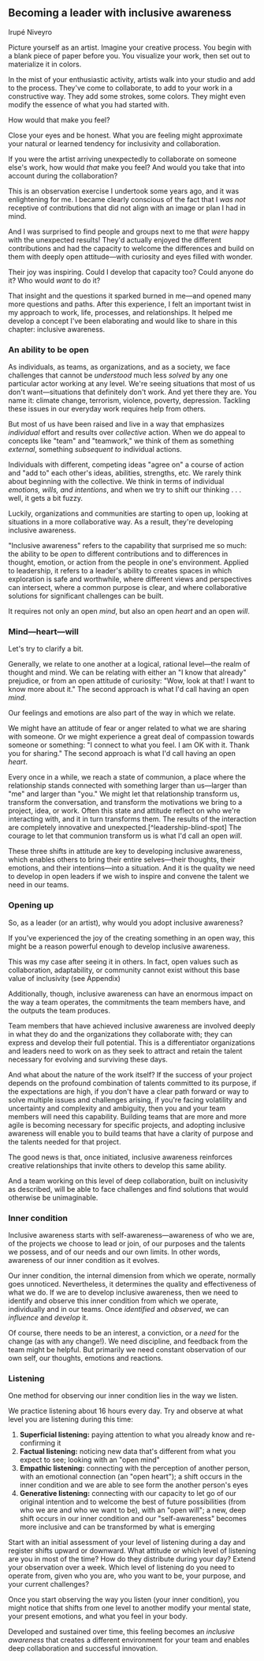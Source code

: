 ## Becoming a leader with inclusive awareness
Irupé Niveyro

Picture yourself as an artist. Imagine your creative process. You begin with a blank piece of paper before you. You visualize your work, then set out to materialize it in colors.

In the mist of your enthusiastic activity, artists walk into your studio and add to the process. They've come to collaborate, to add to your work in a constructive way. They add some strokes, some colors. They might even modify the essence of what you had started with.

How would that make you feel?

Close your eyes and be honest. What you are feeling might approximate your natural or learned tendency for inclusivity and collaboration.

If you were the artist arriving unexpectedly to collaborate on someone else's work, how would *that* make you feel? And would you take that into account during the collaboration?

This is an observation exercise I undertook some years ago, and it was enlightening for me. I became clearly conscious of the fact that I *was not* receptive of contributions that did not align with an image or plan I had in mind.

And I was surprised to find people and groups next to me that *were* happy with the unexpected results! They'd actually enjoyed the different contributions and had the capacity to welcome the differences and build on them with deeply open attitude—with curiosity and eyes filled with wonder.

Their joy was inspiring. Could I develop that capacity too? Could anyone do it? Who would *want* to do it?

That insight and the questions it sparked burned in me—and opened many more questions and paths. After this experience, I felt an important twist in my approach to work, life, processes, and relationships. It helped me develop a concept I've been elaborating and would like to share in this chapter: inclusive awareness.

### An ability to be open

As individuals, as teams, as organizations, and as a society, we face challenges that cannot be *understood* much less *solved* by any one particular actor working at any level. We're seeing situations that most of us don't want—situations that definitely don't work. And yet there they are. You name it: climate change, terrorism, violence, poverty, depression. Tackling these issues in our everyday work requires help from others.

But most of us have been raised and live in a way that emphasizes *individual* effort and results over *collective* action. When we do appeal to concepts like "team" and "teamwork," we think of them as something *external*, something *subsequent to* individual actions.

Individuals with different, competing ideas "agree on" a course of action and "add to" each other's ideas, abilities, strengths, etc. We rarely think about beginning with the collective. We think in terms of individual *emotions, wills, *and* intentions*, and when we try to shift our thinking . . . well, it gets a bit fuzzy.

Luckily, organizations and communities are starting to open up, looking at situations in a more collaborative way. As a result, they're developing inclusive awareness.

"Inclusive awareness" refers to the capability that surprised me so much: the ability to be *open* to different contributions and to differences in thought, emotion, or action from the people in one's environment. Applied to leadership, it refers to a leader's ability to creates spaces in which exploration is safe and worthwhile, where different views and perspectives can intersect, where a common purpose is clear, and where collaborative solutions for significant challenges can be built.

It requires not only an open *mind*, but also an open *heart* and an open *will*.

### Mind—heart—will

Let's try to clarify a bit.

Generally, we relate to one another at a logical, rational level—the realm of thought and mind. We can be relating with either an "I know that already" prejudice, or from an open attitude of curiosity: "Wow, look at that! I want to know more about it." The second approach is what I'd call having an open *mind*.

Our feelings and emotions are also part of the way in which we relate.

We might have an attitude of fear or anger related to what we are sharing with someone. Or we might experience a great deal of compassion towards someone or something: "I connect to what you feel. I am OK with it. Thank you for sharing." The second approach is what I'd call having an open *heart*.

Every once in a while, we reach a state of communion, a place where the relationship stands connected with something larger than us—larger than "me" and larger than "you." We might let that relationship transform us, transform the conversation, and transform the motivations we bring to a project, idea, or work. Often this state and attitude reflect on who we're interacting with, and it in turn transforms them. The results of the interaction are completely innovative and unexpected.[^leadership-blind-spot] The courage to let that communion transform us is what I'd call an open *will*.

These three shifts in attitude are key to developing inclusive awareness, which enables others to bring their entire selves—their thoughts, their emotions, and their intentions—into a situation. And it is the quality we need to develop in open leaders if we wish to inspire and convene the talent we need in our teams.

### Opening up

So, as a leader (or an artist), why would you adopt inclusive awareness?

If you've experienced the joy of the creating something in an open way, this might be a reason powerful enough to develop inclusive awareness.

This was my case after seeing it in others. In fact, open values such as collaboration, adaptability, or community cannot exist without this base value of inclusivity (see Appendix)

Additionally, though, inclusive awareness can have an enormous impact on the way a team operates, the commitments the team members have, and the outputs the team produces.

Team members that have achieved inclusive awareness are involved deeply in what they do and the organizations they collaborate with; they can express and develop their full potential. This is a differentiator organizations and leaders need to work on as they seek to attract and retain the talent necessary for evolving and surviving these days.

And what about the nature of the work itself? If the success of your project depends on the profound combination of talents committed to its purpose, if the expectations are high, if you don't have a clear path forward or way to solve multiple issues and challenges arising, if you're facing volatility and uncertainty and complexity and ambiguity, then you and your team members will need this capability. Building teams that are more and more agile is becoming necessary for specific projects, and adopting inclusive awareness will enable you to build teams that have a clarity of purpose and the talents needed for that project.

The good news is that, once initiated, inclusive awareness reinforces creative relationships that invite others to develop this same ability.

And a team working on this level of deep collaboration, built on inclusivity as described, will be able to face challenges and find solutions that would otherwise be unimaginable.

### Inner condition

Inclusive awareness starts with self-awareness—awareness of who we are, of the projects we choose to lead or join, of our purposes and the talents we possess, and of our needs and our own limits. In other words, awareness of our inner condition as it evolves.

Our inner condition, the internal dimension from which we operate, normally goes unnoticed. Nevertheless, it determines the quality and effectiveness of what we do. If we are to develop inclusive awareness, then we need to identify and observe this inner condition from which we operate, individually and in our teams. Once *identified* and *observed*, we can *influence* and *develop* it.

Of course, there needs to be an interest, a conviction, or a *need* for the change (as with any change!). We need discipline, and feedback from the team might be helpful. But primarily we need constant observation of our own self, our thoughts, emotions and reactions.

### Listening

One method for observing our inner condition lies in the way we listen.

We practice listening about 16 hours every day. Try and observe at what level you are listening during this time:

1. **Superficial listening:** paying attention to what you already know and re-confirming it
2. **Factual listening:** noticing new data that's different from what you expect to see; looking with an "open mind"
3. **Empathic listening:** connecting with the perception of another person, with an emotional connection (an "open heart"); a shift occurs in the inner condition and we are able to see form the another person's eyes
4. **Generative listening:** connecting with our capacity to let go of our original intention and to welcome the best of future possibilities (from who we are and who we want to be), with an "open will"; a new, deep shift occurs in our inner condition and our "self-awareness" becomes more inclusive and can be transformed by what is emerging

Start with an initial assessment of your level of listening during a day and register shifts upward or downward. What attitude or which level of listening are you in most of the time? How do they distribute during your day? Extend your observation over a week. Which level of listening do you need to operate from, given who you are, who you want to be, your purpose, and your current challenges?

Once you start observing the way you listen (your inner condition), you might notice that shifts from one level to another modify your mental state, your present emotions, and what you feel in your body.

Developed and sustained over time, this feeling becomes an *inclusive awareness* that creates a different environment for your team and enables deep collaboration and successful innovation.

[leadeship-blind-spot]: http://www.dailygood.org/story/450/uncovering-the-blind-spot-of-leadership-c-otto-scharmer
